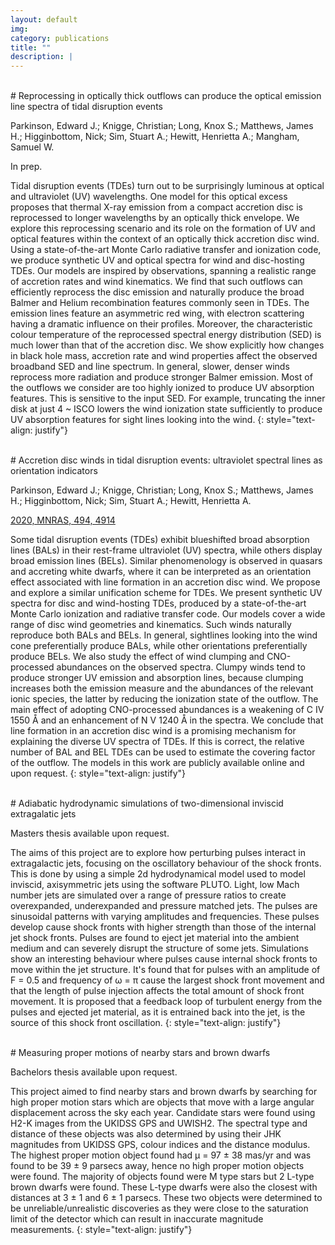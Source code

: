 ```yaml
---
layout: default
img:
category: publications
title: ""
description: |
---
```


<br>
# Reprocessing in optically thick outflows can produce the optical emission line spectra of tidal disruption events
<!-- {: style="text-align: justify" } -->

Parkinson, Edward J.;  Knigge, Christian;  Long, Knox S.;  Matthews, James H.;
Higginbottom, Nick;  Sim, Stuart A.; Hewitt, Henrietta A.; Mangham, Samuel W.
<!-- {: style="text-align: justify"} -->

In prep.

Tidal disruption events (TDEs) turn out to be surprisingly luminous at optical
and ultraviolet (UV) wavelengths. One model for this optical excess proposes that
thermal X-ray emission from a compact accretion disc is reprocessed to longer
wavelengths by an optically thick envelope. We explore this reprocessing scenario
and its role on the formation of UV and optical features within the context of
an optically thick accretion disc wind. Using a state-of-the-art Monte Carlo
radiative transfer and ionization code, we produce synthetic UV and optical
spectra for wind and disc-hosting TDEs. Our models are inspired by observations,
spanning a realistic range of accretion rates and wind kinematics. We find that
such outflows can efficiently reprocess the disc emission and naturally produce
the broad Balmer and Helium recombination features commonly seen in TDEs.
The emission lines feature an asymmetric red wing, with electron scattering
having a dramatic influence on their profiles. Moreover, the characteristic
colour temperature of the reprocessed spectral energy distribution (SED) is
much lower than that of the accretion disc. We show explicitly how changes
in black hole mass, accretion rate and wind properties affect the observed
broadband SED and line spectrum. In general, slower, denser winds reprocess
more radiation and produce stronger Balmer emission. Most of the outflows we
consider are too highly ionized to produce UV absorption features. This is
sensitive to the input SED. For example, truncating the inner disk at just
4 ~ ISCO lowers the wind ionization state sufficiently to produce UV absorption
features for sight lines looking into the wind.
{: style="text-align: justify"}

<br>
# Accretion disc winds in tidal disruption events: ultraviolet spectral lines as orientation indicators
<!-- {: style="text-align: justify" } -->

Parkinson, Edward J.;  Knigge, Christian;  Long, Knox S.;  Matthews, James H.;
Higginbottom, Nick;  Sim, Stuart A.; Hewitt, Henrietta A.
<!-- {: style="text-align: justify"} -->

[2020, MNRAS, 494, 4914](https://ui.adsabs.harvard.edu/abs/2020MNRAS.494.4914P/abstract)

Some tidal disruption events (TDEs) exhibit blueshifted broad absorption lines
(BALs) in their rest-frame ultraviolet (UV) spectra, while others display broad
emission lines (BELs). Similar phenomenology is observed in quasars and accreting
white dwarfs, where it can be interpreted as an orientation effect associated with
line formation in an accretion disc wind. We propose and explore a similar unification
scheme for TDEs. We present synthetic UV spectra for disc and wind-hosting TDEs,
produced by a state-of-the-art Monte Carlo ionization and radiative transfer code.
Our models cover a wide range of disc wind geometries and kinematics. Such winds
naturally reproduce both BALs and BELs. In general, sightlines looking into the
wind cone preferentially produce BALs, while other orientations preferentially
produce BELs. We also study the effect of wind clumping and CNO-processed abundances
on the observed spectra. Clumpy winds tend to produce stronger UV emission and
absorption lines, because clumping increases both the emission measure and the
abundances of the relevant ionic species, the latter by reducing the ionization
state of the outflow. The main effect of adopting CNO-processed abundances is a
weakening of C IV 1550 Å and an enhancement of N V 1240 Å in the spectra. We
conclude that line formation in an accretion disc wind is a promising mechanism
for explaining the diverse UV spectra of TDEs. If this is correct, the relative
number of BAL and BEL TDEs can be used to estimate the covering factor of the
outflow. The models in this work are publicly available online and upon request.
{: style="text-align: justify"}

<br>
# Adiabatic hydrodynamic simulations of two-dimensional inviscid extragalatic jets
<!-- {: style="text-align: justify" } -->

Masters thesis available upon request.
<!-- {: style="text-align: justify"} -->

The aims of this project are to explore how perturbing pulses interact in
extragalactic jets, focusing on the oscillatory behaviour of the shock fronts.
This is done by using a simple 2d hydrodynamical model used to model inviscid,
axisymmetric jets using the software PLUTO. Light, low Mach number jets are
simulated over a range of pressure ratios to create overexpanded, underexpanded
and pressure matched jets. The pulses are sinusoidal patterns with varying
amplitudes and frequencies. These pulses develop cause shock fronts with higher
strength than those of the internal jet shock fronts. Pulses are found to eject
jet material into the ambient medium and can severely disrupt the structure of
some jets. Simulations show an interesting behaviour where pulses cause internal
shock fronts to move within the jet structure. It's found that for pulses with
an amplitude of F = 0.5 and frequency of ω = π cause the largest shock front
movement and that the length of pulse injection affects the total amount of
shock front movement. It is proposed that a feedback loop of turbulent energy
from the pulses and ejected jet material, as it is entrained back into the jet,
is the source of this shock front oscillation.
{: style="text-align: justify"}

<br>
# Measuring proper motions of nearby stars and brown dwarfs
<!-- {: style="text-align: justify" } -->

Bachelors thesis available upon request.
<!-- {: style="text-align: justify" } -->

This project aimed to find nearby stars and brown dwarfs by searching for high
proper motion stars which are objects that move with a large angular displacement
across the sky each year. Candidate stars were found using H2-K images
from the UKIDSS GPS and UWISH2. The spectral type and distance of these objects
was also determined by using their JHK magnitudes from UKIDSS GPS, colour indices
and the distance modulus. The highest proper motion object found had µ = 97 ± 38 mas/yr
and was found to be 39 ± 9 parsecs away, hence no  high proper motion objects
were found. The majority of objects found were M type stars but 2 L-type brown dwarfs
were found. These L-type dwarfs were also the closest with distances at 3 ± 1 and
6 ± 1 parsecs. These two objects were determined to be unreliable/unrealistic
discoveries as they were close to the saturation limit of the detector which can
result in inaccurate magnitude measurements.
{: style="text-align: justify"}
